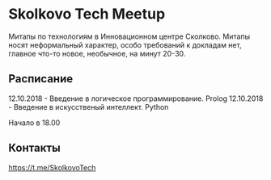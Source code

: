 # Skolkovo Tech Meetup

Митапы по технологиям в Инновационном центре Сколково. Митапы носят неформальный характер, особо требований к докладам нет, главное что-то новое, необычное, на минут 20-30.

## Расписание

12.10.2018 - Введение в логическое программирование. Prolog
12.10.2018 - Введение в искусственый интеллект. Python

Начало в 18.00

## Контакты
https://t.me/SkolkovoTech
